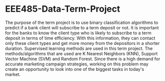 # EEE485-Data-Term-Project
The purpose of the term project is to use binary classification algorithms to predict if a bank client
will subscribe to a term deposit or not. It is important for the banks to know the client type who is
likely to subscribe to a term deposit in terms of time efficiency. With this information, they can contact
only these client types and get more money from the depositors in a shorter duration. Supervised
learning methods are used in this term project. The methods/algorithms that are used are K Nearest
Neighbors (KNN), Support Vector Machine (SVM) and Random Forest. Since there is a high demand
for accurate marketing campaign strategies, working on this problem may create an opportunity to
look into one of the biggest tasks in today's market.
